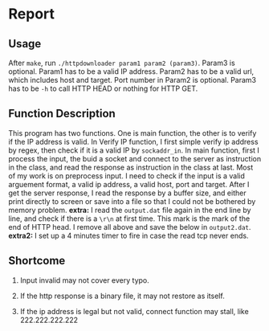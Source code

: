 # Report

## Usage

After `make`, run `./httpdownloader param1 param2 (param3)`. Param3 is optional.
Param1 has to be a valid IP address.
Param2 has to be a valid url, which includes host and target. Port number in Param2 is optional.
Param3 has to be `-h` to call HTTP HEAD or nothing for HTTP GET.

## Function Description

This program has two functions. One is main function, the other is to verify if the IP address is valid.
In Verify IP function, I first simple verify ip address by regex, then check if it is a valid IP by `sockaddr_in`.
In main function, first I process the input, the buid a socket and connect to the server as instruction in the class, and read the response as instruction in the class at last.
Most of my work is on preprocess input. I need to check if the input is a valid arguement format, a valid ip address, a valid host, port and target.
After I get the server response, I read the response by a buffer size, and either print directly to screen or save into a file so that I could not be bothered by memory problem. 
**extra:** I read the `output.dat` file again in the end line by line, and check if there is a `\r\n` at first time. This mark is the mark of the end of HTTP head. I remove all above and save the below in `output2.dat`.
**extra2:** I set up a 4 minutes timer to fire in case the read tcp never ends.

## Shortcome

1. Input invalid may not cover every typo.

2. If the http response is a binary file, it may not restore as itself.

3. If the ip address is legal but not valid, connect function may stall, like 222.222.222.222
